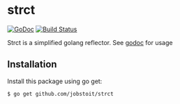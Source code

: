 # strct
[![GoDoc](https://godoc.org/github.com/jobstoit/strct?status.svg)](https://godoc.org/github.com/jobstoit/strct)
[![Build Status](https://img.shields.io/endpoint.svg?url=https%3A%2F%2Factions-badge.atrox.dev%2Fjobstoit%2Fstrct%2Fbadge&style=flat)](https://actions-badge.atrox.dev/jobstoit/strct/goto)

Strct is a simplified golang reflector. See [godoc](https://godoc.org/github.com/jobstoit/strct) for usage

## Installation
Install this package using go get:
```bash
$ go get github.com/jobstoit/strct
```
